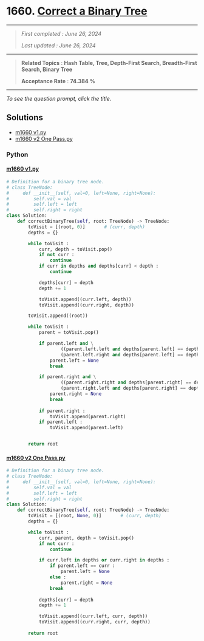 # 1660. [Correct a Binary Tree](<https://leetcode.com/problems/correct-a-binary-tree>)

------

> *First completed : June 26, 2024*
>
> *Last updated : June 26, 2024*


------

> **Related Topics** : **Hash Table, Tree, Depth-First Search, Breadth-First Search, Binary Tree**
>
> **Acceptance Rate** : **74.384 %**


------

*To see the question prompt, click the title.*

## Solutions

- [m1660 v1.py](<../my-submissions/m1660 v1.py>)
- [m1660 v2 One Pass.py](<../my-submissions/m1660 v2 One Pass.py>)
### Python
#### [m1660 v1.py](<../my-submissions/m1660 v1.py>)
```Python
# Definition for a binary tree node.
# class TreeNode:
#     def __init__(self, val=0, left=None, right=None):
#         self.val = val
#         self.left = left
#         self.right = right
class Solution:
    def correctBinaryTree(self, root: TreeNode) -> TreeNode:
        toVisit = [(root, 0)]       # (curr, depth)
        depths = {}

        while toVisit :
            curr, depth = toVisit.pop()
            if not curr :
                continue
            if curr in depths and depths[curr] < depth :
                continue

            depths[curr] = depth
            depth += 1

            toVisit.append((curr.left, depth))
            toVisit.append((curr.right, depth))

        toVisit.append((root))

        while toVisit :
            parent = toVisit.pop()

            if parent.left and \
                    ((parent.left.left and depths[parent.left] == depths[parent.left.left]) or \
                    (parent.left.right and depths[parent.left] == depths[parent.left.right])) :
                parent.left = None
                break

            if parent.right and \
                    ((parent.right.right and depths[parent.right] == depths[parent.right.right]) or \
                    (parent.right.left and depths[parent.right] == depths[parent.right.left])) :
                parent.right = None
                break
            
            if parent.right :
                toVisit.append(parent.right)
            if parent.left :
                toVisit.append(parent.left)


        return root


```

#### [m1660 v2 One Pass.py](<../my-submissions/m1660 v2 One Pass.py>)
```Python
# Definition for a binary tree node.
# class TreeNode:
#     def __init__(self, val=0, left=None, right=None):
#         self.val = val
#         self.left = left
#         self.right = right
class Solution:
    def correctBinaryTree(self, root: TreeNode) -> TreeNode:
        toVisit = [(root, None, 0)]       # (curr, depth)
        depths = {}

        while toVisit :
            curr, parent, depth = toVisit.pop()
            if not curr :
                continue

            if curr.left in depths or curr.right in depths :
                if parent.left == curr :
                    parent.left = None
                else :
                    parent.right = None
                break
            
            depths[curr] = depth
            depth += 1

            toVisit.append((curr.left, curr, depth))
            toVisit.append((curr.right, curr, depth))
            
        return root


```

